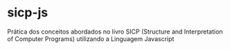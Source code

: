 # sicp-js
Prática dos conceitos abordados no livro SICP (Structure and Interpretation of Computer Programs) utilizando a Linguagem Javascript
